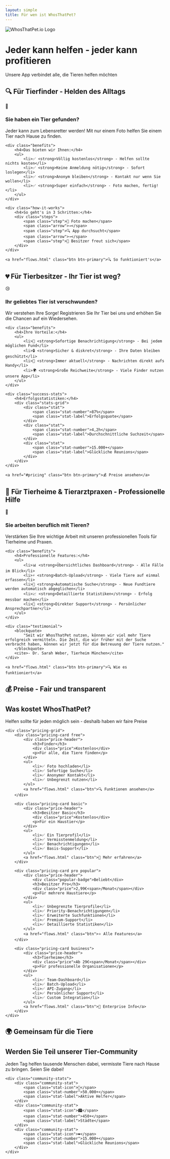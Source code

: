 ```yaml
---
layout: simple
title: Für wen ist WhosThatPet?
---
```



<div class="hero">
    <img src="assets/images/whosthatpet-logo.png" alt="WhosThatPet.io Logo" class="hero-logo">
    <h1>Jeder kann helfen - jeder kann profitieren</h1>
    <p>Unsere App verbindet alle, die Tieren helfen möchten</p>
</div>

## 🔍 Für Tierfinder - Helden des Alltags

<div class="role-card">
    <div class="role-icon">🦸</div>
    <h3>Sie haben ein Tier gefunden?</h3>
    <p>Jeder kann zum Lebensretter werden! Mit nur einem Foto helfen Sie einem Tier nach Hause zu finden.</p>
    
    <div class="benefits">
        <h4>Das bieten wir Ihnen:</h4>
        <ul>
            <li>✅ <strong>Völlig kostenlos</strong> - Helfen sollte nichts kosten</li>
            <li>✅ <strong>Keine Anmeldung nötig</strong> - Sofort loslegen</li>
            <li>✅ <strong>Anonym bleiben</strong> - Kontakt nur wenn Sie wollen</li>
            <li>✅ <strong>Super einfach</strong> - Foto machen, fertig!</li>
        </ul>
    </div>
    
    <div class="how-it-works">
        <h4>So geht's in 3 Schritten:</h4>
        <div class="steps">
            <span class="step">📸 Foto machen</span>
            <span class="arrow">→</span>
            <span class="step">🔍 App durchsucht</span>
            <span class="arrow">→</span>
            <span class="step">💌 Besitzer freut sich</span>
        </div>
    </div>
    
    <a href="flows.html" class="btn btn-primary">🔍 So funktioniert's</a>
</div>

## 💔 Für Tierbesitzer - Ihr Tier ist weg?

<div class="role-card">
    <div class="role-icon">😢</div>
    <h3>Ihr geliebtes Tier ist verschwunden?</h3>
    <p>Wir verstehen Ihre Sorge! Registrieren Sie Ihr Tier bei uns und erhöhen Sie die Chancen auf ein Wiedersehen.</p>
    
    <div class="benefits">
        <h4>Ihre Vorteile:</h4>
        <ul>
            <li>🚨 <strong>Sofortige Benachrichtigung</strong> - Bei jedem möglichen Fund</li>
            <li>🔒 <strong>Sicher & diskret</strong> - Ihre Daten bleiben geschützt</li>
            <li>📱 <strong>Immer aktuell</strong> - Nachrichten direkt aufs Handy</li>
            <li>🌍 <strong>Große Reichweite</strong> - Viele Finder nutzen unsere App</li>
        </ul>
    </div>
    
    <div class="success-stats">
        <h4>Erfolgsstatistiken:</h4>
        <div class="stats-grid">
            <div class="stat">
                <span class="stat-number">87%</span>
                <span class="stat-label">Erfolgsquote</span>
            </div>
            <div class="stat">
                <span class="stat-number">4,2h</span>
                <span class="stat-label">Durchschnittliche Suchzeit</span>
            </div>
            <div class="stat">
                <span class="stat-number">15.000+</span>
                <span class="stat-label">Glückliche Reunions</span>
            </div>
        </div>
    </div>
    
    <a href="#pricing" class="btn btn-primary">💰 Preise ansehen</a>
</div>

## 🏥 Für Tierheime & Tierarztpraxen - Professionelle Hilfe

<div class="role-card">
    <div class="role-icon">🏥</div>
    <h3>Sie arbeiten beruflich mit Tieren?</h3>
    <p>Verstärken Sie Ihre wichtige Arbeit mit unseren professionellen Tools für Tierheime und Praxen.</p>
    
    <div class="benefits">
        <h4>Professionelle Features:</h4>
        <ul>
            <li>📊 <strong>Übersichtliches Dashboard</strong> - Alle Fälle im Blick</li>
            <li>⚡ <strong>Batch-Upload</strong> - Viele Tiere auf einmal erfassen</li>
            <li>🔄 <strong>Automatische Suche</strong> - Neue Fundtiere werden automatisch abgeglichen</li>
            <li>📈 <strong>Detaillierte Statistiken</strong> - Erfolg messbar machen</li>
            <li>💬 <strong>Direkter Support</strong> - Persönlicher Ansprechpartner</li>
        </ul>
    </div>
    
    <div class="testimonial">
        <blockquote>
            "Seit wir WhosThatPet nutzen, können wir viel mehr Tiere erfolgreich vermitteln. Die Zeit, die wir früher mit der Suche verbracht haben, können wir jetzt für die Betreuung der Tiere nutzen."
        </blockquote>
        <cite>- Dr. Sarah Weber, Tierheim München</cite>
    </div>
    
    <a href="flows.html" class="btn btn-primary">🔍 Wie es funktioniert</a>
</div>

## 💰 Preise - Fair und transparent

<div class="pricing-section" id="pricing">
    <h2>Was kostet WhosThatPet?</h2>
    <p>Helfen sollte für jeden möglich sein - deshalb haben wir faire Preise</p>
    
    <div class="pricing-grid">
        <div class="pricing-card free">
            <div class="price-header">
                <h3>Finder</h3>
                <div class="price">Kostenlos</div>
                <p>Für alle, die Tiere finden</p>
            </div>
            <ul>
                <li>✅ Foto hochladen</li>
                <li>✅ Sofortige Suche</li>
                <li>✅ Anonymer Kontakt</li>
                <li>✅ Unbegrenzt nutzen</li>
            </ul>
            <a href="flows.html" class="btn">🔍 Funktionen ansehen</a>
        </div>
        
        <div class="pricing-card basic">
            <div class="price-header">
                <h3>Besitzer Basic</h3>
                <div class="price">Kostenlos</div>
                <p>Für ein Haustier</p>
            </div>
            <ul>
                <li>✅ Ein Tierprofil</li>
                <li>✅ Vermisstenmeldung</li>
                <li>✅ Benachrichtigungen</li>
                <li>✅ Basis-Support</li>
            </ul>
            <a href="flows.html" class="btn">🚀 Mehr erfahren</a>
        </div>
        
        <div class="pricing-card pro popular">
            <div class="price-header">
                <div class="popular-badge">Beliebt</div>
                <h3>Besitzer Pro</h3>
                <div class="price">2,99€<span>/Monat</span></div>
                <p>Für mehrere Haustiere</p>
            </div>
            <ul>
                <li>✅ Unbegrenzte Tierprofile</li>
                <li>✅ Priority-Benachrichtigungen</li>
                <li>✅ Erweiterte Suchfunktionen</li>
                <li>✅ Premium-Support</li>
                <li>✅ Detaillierte Statistiken</li>
            </ul>
            <a href="flows.html" class="btn">⭐ Alle Features</a>
        </div>
        
        <div class="pricing-card business">
            <div class="price-header">
                <h3>Tierheime</h3>
                <div class="price">Ab 29€<span>/Monat</span></div>
                <p>Für professionelle Organisationen</p>
            </div>
            <ul>
                <li>✅ Team-Dashboard</li>
                <li>✅ Batch-Upload</li>
                <li>✅ API-Zugang</li>
                <li>✅ Persönlicher Support</li>
                <li>✅ Custom Integration</li>
            </ul>
            <a href="flows.html" class="btn">🏥 Enterprise Info</a>
        </div>
    </div>
</div>

## 🌍 Gemeinsam für die Tiere

<div class="community-section">
    <h2>Werden Sie Teil unserer Tier-Community</h2>
    <p>Jeden Tag helfen tausende Menschen dabei, vermisste Tiere nach Hause zu bringen. Seien Sie dabei!</p>
    
    <div class="community-stats">
        <div class="community-stat">
            <span class="stat-icon">👥</span>
            <span class="stat-number">50.000+</span>
            <span class="stat-label">Aktive Helfer</span>
        </div>
        <div class="community-stat">
            <span class="stat-icon">🏙️</span>
            <span class="stat-number">450+</span>
            <span class="stat-label">Städte</span>
        </div>
        <div class="community-stat">
            <span class="stat-icon">❤️</span>
            <span class="stat-number">15.000+</span>
            <span class="stat-label">Glückliche Reunions</span>
        </div>
    </div>
</div>